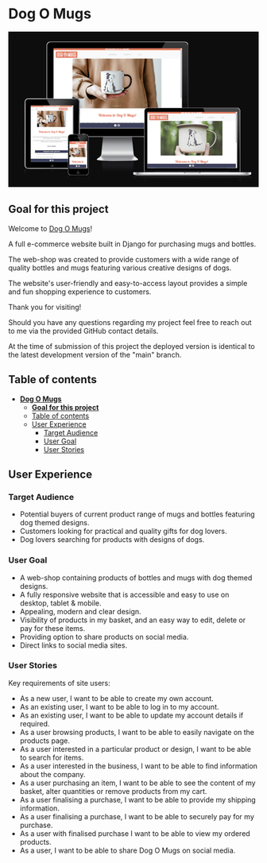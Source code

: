 # **Dog O Mugs**

![Mock up](/docs/mockup.png)

## **Goal for this project**
Welcome to [Dog O Mugs](https://dogomugs.herokuapp.com)!

A full e-commerce website built in Django for purchasing mugs and bottles.

The web-shop was created to provide customers with a wide range of quality bottles and mugs featuring various creative designs of dogs.

The website's user-friendly and easy-to-access layout provides a simple and fun shopping experience to customers.

Thank you for visiting!

Should you have any questions regarding my project feel free to reach out to me via the provided GitHub contact details.  

At the time of submission of this project the deployed version is identical to the latest development version of the "main" branch.  

## Table of contents 
- [**Dog O Mugs**](#dog-o-mugs)
  - [**Goal for this project**](#goal-for-this-project)
  - [Table of contents](#table-of-contents)
  - [User Experience](#user-experience)
    - [Target Audience](#target-audience)
    - [User Goal](#user-goal)
    - [User Stories](#user-stories)

## User Experience

### Target Audience

- Potential buyers of current product range of mugs and bottles featuring dog themed designs.
- Customers looking for practical and quality gifts for dog lovers.
- Dog lovers searching for products with designs of dogs.

### User Goal
* A web-shop containing products of bottles and mugs with dog themed designs.
* A fully responsive website that is accessible and easy to use on desktop, tablet & mobile.
* Appealing, modern and clear design.
* Visibility of products in my basket, and an easy way to edit, delete or pay for these items.
* Providing option to share products on social media.
* Direct links to social media sites.

### User Stories

Key requirements of site users:

* As a new user, I want to be able to create my own account.
* As an existing user, I want to be able to log in to my account.
* As an existing user, I want to be able to update my account details if required.
* As a user browsing products, I want to be able to easily navigate on the products page.
* As a user interested in a particular product or design, I want to be able to search for items.
* As a user interested in the business, I want to be able to find information about the company.
* As a user purchasing an item, I want to be able to see the content of my basket, alter quantities or remove products from my cart.
* As a user finalising a purchase, I want to be able to provide my shipping information.
* As a user finalising a purchase, I want to be able to securely pay for my purchase.
* As a user with finalised purchase I want to be able to view my ordered products.
* As a user, I want to be able to share Dog O Mugs on social media.


